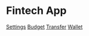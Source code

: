 <!DOCTYPE html>
<html>
<head>
  <title>Fintech App</title>
  <link rel="stylesheet" href="styles/main.css">
</head>
<body>
  <h1>Fintech App</h1>
  <nav>
    <a href="settings/settings.html">Settings</a>
    <a href="budget/budget.html">Budget</a>
    <a href="transfer/transfer.html">Transfer</a>
    <a href="wallet/wallet.html">Wallet</a>
  </nav>
</body>
</html>
